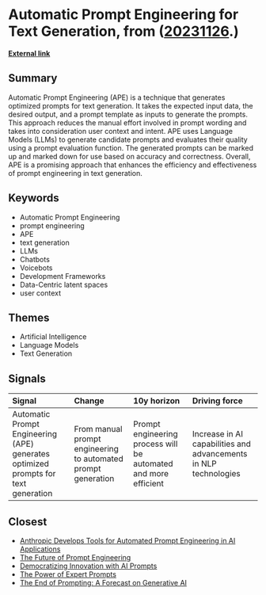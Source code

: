 # __Automatic Prompt Engineering for Text Generation__, from ([20231126](https://kghosh.substack.com/p/20231126).)

__[External link](https://cobusgreyling.medium.com/automatic-prompt-engineering-907e230ece0)__



## Summary

Automatic Prompt Engineering (APE) is a technique that generates optimized prompts for text generation. It takes the expected input data, the desired output, and a prompt template as inputs to generate the prompts. This approach reduces the manual effort involved in prompt wording and takes into consideration user context and intent. APE uses Language Models (LLMs) to generate candidate prompts and evaluates their quality using a prompt evaluation function. The generated prompts can be marked up and marked down for use based on accuracy and correctness. Overall, APE is a promising approach that enhances the efficiency and effectiveness of prompt engineering in text generation.

## Keywords

* Automatic Prompt Engineering
* prompt engineering
* APE
* text generation
* LLMs
* Chatbots
* Voicebots
* Development Frameworks
* Data-Centric latent spaces
* user context

## Themes

* Artificial Intelligence
* Language Models
* Text Generation

## Signals

| Signal                                                                             | Change                                                        | 10y horizon                                                     | Driving force                                                    |
|:-----------------------------------------------------------------------------------|:--------------------------------------------------------------|:----------------------------------------------------------------|:-----------------------------------------------------------------|
| Automatic Prompt Engineering (APE) generates optimized prompts for text generation | From manual prompt engineering to automated prompt generation | Prompt engineering process will be automated and more efficient | Increase in AI capabilities and advancements in NLP technologies |

## Closest

* [Anthropic Develops Tools for Automated Prompt Engineering in AI Applications](b4a387c5b39a2fc80ee750908937e422)
* [The Future of Prompt Engineering](72385da61cc5a83b19c644d94b41bf76)
* [Democratizing Innovation with AI Prompts](d0726e79e1911eb62981138d30b7182a)
* [The Power of Expert Prompts](52ec2cf0aebdc7af56249f1702652ebe)
* [The End of Prompting: A Forecast on Generative AI](a9b784e317c986625247f7a1a91bc60f)
